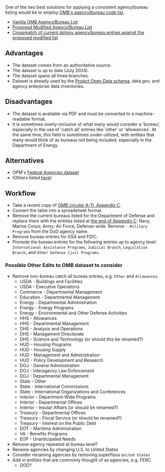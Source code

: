 One of the two best solutions for applying a consistent agency/bureau listing would be to employ [OMB's agency/bureau code list](https://bidenwhitehouse.archives.gov/wp-content/uploads/2018/06/a11.pdf#page=849).  

* [Vanilla OMB Agency/Bureau List](https://github.com/GSA/site-scanning-documentation/blob/main/about/project-management/datasets/Agency-Bureau_List-OMB.csv)
* [Proposed Modified Agency/Bureau List](https://github.com/GSA/site-scanning-documentation/blob/main/about/project-management/datasets/Agency-Bureau_List-OMB-modified.csv)
* [Crossmatch of current dotgov agency/bureau entries against the proposed modified list](https://github.com/GSA/site-scanning-documentation/blob/main/about/project-management/datasets/Agency-Bureau_Lists--OMB-dotgov_crossmatch.csv)

## Advantages
- The dataset comes from an authoritative source.
- The dataset is up to date (July 2024).
- The dataset spans all three branches.
- Dataset is already used by the [Project Open Data schema](https://resources.data.gov/resources/dcat-us/), data.gov, and agency enterprise data inventories.  

## Disadvantages 
- The dataset is available via PDF and must be converted to a machine-readable format.
- It is sometimes overly-inclusive of what many would consider a 'bureau', especially in the use of 'catch all' entries like 'other' or 'allowances'.  At the same time, this field is sometimes under-utilized, with entities that many would think of as bureaus not being included, especially in the Department of Energy.  


## Alternatives 
- OPM's [Federal Agencies dataset](https://github.com/GSA/site-scanning-documentation/blob/main/about/project-management/proposals/opm-agency-list.md)
- (Others listed [here](https://github.com/GSA/site-scanning-documentation/blob/main/about/project-management/proposals/agency-bureau-list.md#details))

## Workflow
- Take a recent copy of [OMB circular A-11, Appendix C](https://bidenwhitehouse.archives.gov/wp-content/uploads/2018/06/a11.pdf#page=849).
- Convert the table into a spreadsheet format.
- Remove the current bureaus listed for the Department of Defense and replace them with the entities listed at [the end of Appendix C](https://bidenwhitehouse.archives.gov/wp-content/uploads/2018/06/a11.pdf#page=861): Navy, Marine Corps; Army; Air Force; Defense-wide.  Remove `--Military Programs` from the DoD agency name.
- Remove bureau entries for GSA and FDIC.
- Promote the bureau entries for the following entries up to agency level:  `International Assistance Programs`, `Judicial Branch`, `Legislative Branch`, and `Other Defense Civil Programs`.  


### Possible Other Edits to OMB dataset to consider


- Remove non-bureau catch all bureau entries, e.g. `Other` and `Allowances`.
  - USDA - Buildings and Facilities
  - USDA - Executive Operations
  - Commerce - Departmental Management
  - Education - Departmental Management
  - Energy - Departmental Administration
  - Energy - Energy Programs
  - Energy - Environmental and Other Defense Activities
  - HHS - Allowances
  - HHS - Departmental Management
  - DHS - Analysis and Operations
  - DHS - Management Directorate
  - DHS - Science and Technology (or should this be renamed?)
  - HUD - Housing Programs
  - HUD - Housing Supply
  - HUD - Management and Administration
  - HUD - Policy Development and Research
  - DOJ - General Administration
  - DOJ - Interagency Law Enforcement
  - DOJ - Departmental Management
  - State - Other
  - State - International Commissions
  - State - International Organizations and Conferences
  - Interior - Department-Wide Programs
  - Interior - Departmental Offices
  - Interior - Insular Affairs (or should be renamed?)
  - Treasury - Departmental Offices
  - Treasury - Fiscal Service (or should be renamed?)
  - Treasury - Interest on the Public Debt
  - DOT - Maritime Administration
  - VA - Benefits Programs
  - EOP - Unanticipated Needs
- Remove agency repeated at bureau level?
- Rename agencies by changing U.S. to United States
- Consider renaming agencies by removing superflous `United States `
- Add in entities that are commonly thought of as agencies, e.g. FERC.
  - DOD?







